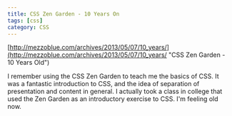 ```yaml
---
title: CSS Zen Garden - 10 Years On
tags: [css]
category: CSS
---
```


[http://mezzoblue.com/archives/2013/05/07/10_years/](http://mezzoblue.com/archives/2013/05/07/10_years/ "CSS Zen Garden - 10 Years Old")

I remember using the CSS Zen Garden to teach me the basics of CSS. It was a fantastic introduction to CSS, and the idea of separation of presentation and content in general. I actually took a class in college that used the Zen Garden as an introductory exercise to CSS. I'm feeling old now.
